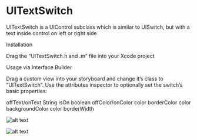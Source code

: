 # UITextSwitch
UITextSwitch is a UIControl subclass which is similar to UISwitch, but with a text inside control on left or right side


Installation

Drag the “UITextSwitch.h and .m” file into your Xcode project

Usage via Interface Builder

Drag a custom view into your storyboard and change it’s class to “UITextSwitch”. Use the attributes inspector to optionally set the switch’s basic properties:

offText/onText String
isOn boolean
offColor/onColor color
borderColor color
backgroundColor color
borderWidth

![alt text](https://github.com/vascome/UITextSwitch/blob/master/offState.png)

![alt text](https://github.com/vascome/UITextSwitch/blob/master/onState.png)
